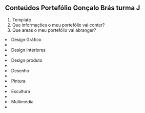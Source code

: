
<h2>Conteúdos Portefólio Gonçalo Brás turma J</h2>

<ol>
<li>Template</li>
<li>Que informações o meu portefólio vai conter?</li>
<li>Que areas o meu portefólio vai abranger? 
</ol>
<li>Design Gráfico<li>
<li>Design Interiores<li>
<li>Design produto<li>
<li>Desenho<li>
<li>Pintura<li>
<li>Escultura<li>
<li>Multimédia<li>
</ol>

